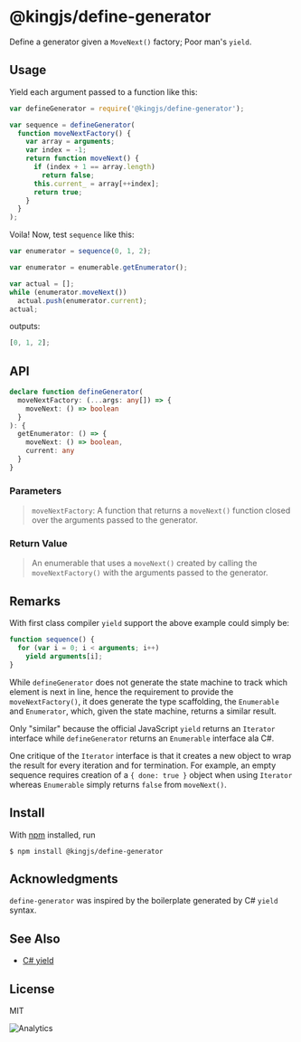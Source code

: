 # @kingjs/define-generator

Define a generator given a `MoveNext()` factory; Poor man's `yield`.

## Usage

Yield each argument passed to a function like this:

```js
var defineGenerator = require('@kingjs/define-generator');

var sequence = defineGenerator(
  function moveNextFactory() {
    var array = arguments;
    var index = -1;
    return function moveNext() {
      if (index + 1 == array.length)
        return false;
      this.current_ = array[++index];
      return true;
    }
  }
);
```
Voila! Now, test `sequence` like this:
```js
var enumerator = sequence(0, 1, 2);

var enumerator = enumerable.getEnumerator();

var actual = [];
while (enumerator.moveNext())
  actual.push(enumerator.current);
actual;
```

outputs:

```js
[0, 1, 2];
```

## API

```ts
declare function defineGenerator(
  moveNextFactory: (...args: any[]) => {
    moveNext: () => boolean
  }
): {
  getEnumerator: () => {
    moveNext: () => boolean,
    current: any
  }
}
```
### Parameters
> `moveNextFactory`: A function that returns a `moveNext()` function closed over the arguments passed to the generator.

### Return Value
> An enumerable that uses a `moveNext()` created by calling the `moveNextFactory()` with the arguments passed to the generator.

## Remarks
With first class compiler `yield` support the above example could simply be:
```js
function sequence() {
  for (var i = 0; i < arguments; i++)
    yield arguments[i];
}
```
While `defineGenerator` does not generate the state machine to track which element is next in line, hence the requirement to provide the `moveNextFactory()`, it does generate the type scaffolding, the `Enumerable` and `Enumerator`, which, given the state machine, returns a similar result. 

Only "similar" because the official JavaScript `yield` returns an `Iterator` interface while `defineGenerator` returns an `Enumerable` interface ala C#. 

One critique of the `Iterator` interface is that it creates a new object to wrap the result for every iteration and for termination. For example, an empty sequence requires creation of a `{ done: true }` object when using `Iterator` whereas `Enumerable` simply returns `false` from `moveNext()`. 

## Install
With [npm](https://npmjs.org/) installed, run

```
$ npm install @kingjs/define-generator
```

## Acknowledgments
`define-generator` was inspired by the boilerplate generated by C# `yield` syntax. 

## See Also
- [C# yield](https://docs.microsoft.com/en-us/dotnet/csharp/language-reference/keywords/yield)

## License

MIT

![Analytics](https://analytics.kingjs.net/enumerable/define)